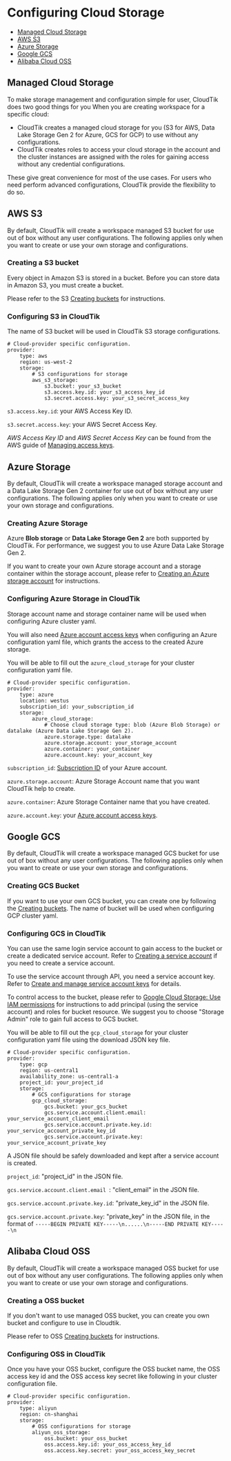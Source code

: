 # Configuring Cloud Storage

- [Managed Cloud Storage](#managed-cloud-storage)
- [AWS S3](#aws-s3)
- [Azure Storage](#azure-storage)
- [Google GCS](#google-gcs)
- [Alibaba Cloud OSS](#alibaba-cloud-oss)

## Managed Cloud Storage
To make storage management and configuration simple for user, CloudTik does two good things for you
When you are creating workspace for a specific cloud:
- CloudTik creates a managed cloud storage for you (S3 for AWS, Data Lake Storage Gen 2 for Azure, GCS for GCP) to use without any configurations.
- CloudTik creates roles to access your cloud storage in the account and the cluster instances are assigned with the roles for gaining access without any credential configurations.

These give great convenience for most of the use cases.
For users who need perform advanced configurations, CloudTik provide the flexibility to do so.

## AWS S3
By default, CloudTik will create a workspace managed S3 bucket for use out of box without any user configurations.
The following applies only when you want to create or use your own storage and configurations.

### Creating a S3 bucket
Every object in Amazon S3 is stored in a bucket. Before you can store data in Amazon S3, you must create a bucket.

Please refer to the S3 [Creating buckets](https://docs.aws.amazon.com/AmazonS3/latest/userguide/creating-bucket.html) for instructions.

### Configuring S3 in CloudTik
The name of S3 bucket will be used in CloudTik S3 storage configurations.

```
# Cloud-provider specific configuration.
provider:
    type: aws
    region: us-west-2
    storage:
        # S3 configurations for storage
        aws_s3_storage:
            s3.bucket: your_s3_bucket
            s3.access.key.id: your_s3_access_key_id
            s3.secret.access.key: your_s3_secret_access_key

```

`s3.access.key.id`:  your AWS Access Key ID.

`s3.secret.access.key`:  your AWS Secret Access Key.

 *AWS Access Key ID* and *AWS Secret Access Key* can be found from the AWS guide of
[Managing access keys](https://docs.aws.amazon.com/IAM/latest/UserGuide/id_credentials_access-keys.html).

## Azure Storage
By default, CloudTik will create a workspace managed storage account and a Data Lake Storage Gen 2 container
for use out of box without any user configurations. The following applies only when you want to create or use
your own storage and configurations.

### Creating Azure Storage
Azure **Blob storage** or **Data Lake Storage Gen 2** are both supported by CloudTik. For performance,
we suggest you to use Azure Data Lake Storage Gen 2.

If you want to create your own Azure storage account and a storage container within the storage account,
please refer to [Creating an Azure storage account](https://docs.microsoft.com/en-us/azure/storage/common/storage-account-create?tabs=azure-portal)
for instructions.

### Configuring Azure Storage in CloudTik
Storage account name and storage container name will be used when configuring Azure cluster yaml.

You will also need [Azure account access keys](https://docs.microsoft.com/en-us/azure/storage/common/storage-account-keys-manage?tabs=azure-portal#view-account-access-keys)
when configuring an Azure configuration yaml file, which grants the access to the created Azure storage.

You will be able to fill out the `azure_cloud_storage` for your cluster configuration yaml file.

```
# Cloud-provider specific configuration.
provider:
    type: azure
    location: westus
    subscription_id: your_subscription_id
    storage:
        azure_cloud_storage:
            # Choose cloud storage type: blob (Azure Blob Storage) or datalake (Azure Data Lake Storage Gen 2).
            azure.storage.type: datalake
            azure.storage.account: your_storage_account
            azure.container: your_container
            azure.account.key: your_account_key

```

`subscription_id`: [Subscription ID](https://docs.microsoft.com/en-us/azure/azure-portal/get-subscription-tenant-id#find-your-azure-subscription)
of your Azure account.

`azure.storage.account`: Azure Storage Account name that you want CloudTik help to create.

`azure.container`: Azure Storage Container name that you have created.

`azure.account.key`: your [Azure account access keys](https://docs.microsoft.com/en-us/azure/storage/common/storage-account-keys-manage?tabs=azure-portal#view-account-access-keys).


## Google GCS
By default, CloudTik will create a workspace managed GCS bucket for use out of box without any user configurations.
The following applies only when you want to create or use your own storage and configurations.

### Creating GCS Bucket
If you want to use your own GCS bucket, you can create one by following the
[Creating buckets](https://cloud.google.com/storage/docs/creating-buckets#create_a_new_bucket).
The name of bucket will be used when configuring GCP cluster yaml.

### Configuring GCS in CloudTik
You can use the same login service account to gain access to the bucket or create a dedicated service account.
Refer to [Creating a service account](https://cloud.google.com/docs/authentication/getting-started#creating_a_service_account) if you need to create a service account.

To use the service account through API, you need a service account key. Refer to [Create and manage service account keys](https://cloud.google.com/iam/docs/creating-managing-service-account-keys) for details.

To control access to the bucket, please refer to [Google Cloud Storage: Use IAM permissions](https://cloud.google.com/storage/docs/access-control/using-iam-permissions) for instructions
to add principal (using the service account) and roles for bucket resource. We suggest you to choose "Storage Admin" role to gain full access to GCS bucket.

You will be able to fill out the `gcp_cloud_storage` for your cluster configuration yaml file using the download JSON key file.

```
# Cloud-provider specific configuration.
provider:
    type: gcp
    region: us-central1
    availability_zone: us-central1-a
    project_id: your_project_id
    storage:
        # GCS configurations for storage
        gcp_cloud_storage:
            gcs.bucket: your_gcs_bucket
            gcs.service.account.client.email: your_service_account_client_email
            gcs.service.account.private.key.id: your_service_account_private_key_id
            gcs.service.account.private.key: your_service_account_private_key

```
A JSON file should be safely downloaded and kept after a service account is created.

`project_id`: "project_id" in the JSON file.

`gcs.service.account.client.email `: "client_email" in the JSON file.

`gcs.service.account.private.key.id`: "private_key_id" in the JSON file.

`gcs.service.account.private.key`: "private_key" in the JSON file, 
in the format of `-----BEGIN PRIVATE KEY-----\n......\n-----END PRIVATE KEY-----\n`

## Alibaba Cloud OSS
By default, CloudTik will create a workspace managed OSS bucket for use out of box without any user configurations.
The following applies only when you want to create or use your own storage and configurations.

### Creating a OSS bucket
If you don't want to use managed OSS bucket, you can create you own bucket
and configure to use in Cloudtik.

Please refer to OSS [Creating buckets](https://www.alibabacloud.com/help/en/object-storage-service/latest/oss-console-create-buckets) for instructions.

### Configuring OSS in CloudTik
Once you have your OSS bucket, configure the OSS bucket name,
the OSS access key id and the OSS access key secret like following in your cluster configuration file.

```
# Cloud-provider specific configuration.
provider:
    type: aliyun
    region: cn-shanghai
    storage:
        # OSS configurations for storage
        aliyun_oss_storage:
            oss.bucket: your_oss_bucket
            oss.access.key.id: your_oss_access_key_id
            oss.access.key.secret: your_oss_access_key_secret
```
